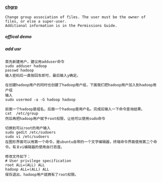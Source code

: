 
#### [chgrp](https://hadoop.apache.org/docs/current/hadoop-project-dist/hadoop-common/FileSystemShell.html#chgrp)

```
Change group association of files. The user must be the owner of files, or else a super-user.
Additional information is in the Permissions Guide.
```

##### offical demo




##### add usr
```
首先新建用户，建议用adduser命令
sudo adduser hadoop
passwd hadoop
输入密码后一直按回车即可，最后输入y确定。

在创建hadoop用户的同时也创建了hadoop用户组，下面我们把hadoop用户加入到hadoop用户组
输入
sudo usermod -a -G hadoop hadoop 

前面一个hadoop是组名，后面一个hadoop是用户名。完成后输入一下命令查询结果。
cat  /etc/group
然后再把hadoop用户赋予root权限，让他可以使用sudo命令

切换到可以root的用户输入
sudo gedit /etc/sudoers
sudo vi /etc/sudoers
在图形界面可以用第一个命令，是ubuntu自带的一个文字编辑器，终端命令界面使用第二个命令。有关vi编辑器的使用自行百度。

修改文件如下：
# User privilege specification
root ALL=(ALL) ALL
hadoop ALL=(ALL) ALL
保存退出，hadoop用户就拥有了root权限。
```


